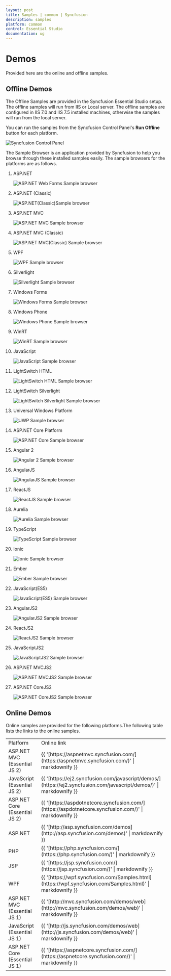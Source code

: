 ```yaml
---
layout: post
title: Samples | common | Syncfusion
description: samples
platform: common
control: Essential Studio
documentation: ug
---
```


# Demos

Provided here are the online and offline samples.

##  Offline Demos

The Offline Samples are provided in the Syncfusion Essential Studio setup. The offline samples will run from IIS or Local server. The offline samples are configured in IIS 7.0 and IIS 7.5 installed machines, otherwise the samples will run from the local server.

You can run the samples from the Syncfusion Control Panel's **Run Offline** button for each platform. 



![Syncfusion Control Panel](Offline-Samples_images/Offline-Samples_img1.png)



The Sample Browser is an application provided by Syncfusion to help you browse through these installed samples easily. The sample browsers for the platforms are as follows.

1. ASP.NET



   ![ASP.NET Web Forms Sample browser](Offline-Samples_images/Offline-Samples_img2.png)





2. ASP.NET (Classic)



   ![ASP.NET(Classic)Sample browser](Offline-Samples_images/Offline-Samples_img3.png)





3. ASP.NET MVC



   ![ASP.NET MVC Sample browser](Offline-Samples_images/Offline-Samples_img4.png)





4. ASP.NET MVC (Classic)



   ![ASP.NET MVC(Classic) Sample browser](Offline-Samples_images/Offline-Samples_img5.png)





5. WPF



   ![WPF Sample browser](Offline-Samples_images/Offline-Samples_img6.png)





6. Silverlight



    ![Silverlight Sample browser](Offline-Samples_images/Offline-Samples_img7.png)





7. Windows Forms



    ![Windows Forms Sample browser](Offline-Samples_images/Offline-Samples_img8.png)





8. Windows Phone



   ![Windows Phone Sample browser](Offline-Samples_images/Offline-Samples_img9.png)





9. WinRT



    ![WinRT Sample browser](Offline-Samples_images/Offline-Samples_img10.png)





10. JavaScript



    ![JavaScript Sample browser](Offline-Samples_images/Offline-Samples_img11.png)





11. LightSwitch HTML



    ![LightSwitch HTML Sample browser](Offline-Samples_images/Offline-Samples_img12.png)





12. LightSwitch Silverlight



    ![LightSwitch Silverlight Sample browser](Offline-Samples_images/Offline-Samples_img13.png)
	
	
	
	
	
13. Universal Windows Platform



    ![UWP Sample browser](Offline-Samples_images/Offline-Samples_img14.png)
	
	
	
	
14. ASP.NET Core Platform



    ![ASP.NET Core Sample browser](Offline-Samples_images/Offline-Samples_img15.png)
	
	
	
	
15. Angular 2



    ![Angular 2 Sample browser](Offline-Samples_images/Offline-Samples_img16.png)
	
	
	
	
16. AngularJS



    ![AngularJS Sample browser](Offline-Samples_images/Offline-Samples_img17.png)
	
	
	
	
17. ReactJS



    ![ReactJS Sample browser](Offline-Samples_images/Offline-Samples_img18.png)
	
	
	
	
18. Aurelia



    ![Aurelia Sample browser](Offline-Samples_images/Offline-Samples_img19.png)
	
	
	
	
19. TypeScript



    ![TypeScript Sample browser](Offline-Samples_images/Offline-Samples_img20.png)
	
	
	
	
20. Ionic



    ![Ionic Sample browser](Offline-Samples_images/Offline-Samples_img22.png)
	
	
	
21. Ember



    ![Ember Sample browser](Offline-Samples_images/Offline-Samples_img23.png)


	
22. JavaScript(ES5)

	
	
    ![JavaScript(ES5) Sample browser](Offline-Samples_images/Offline-Samples_img24.png)  



23. AngularJS2



    ![AngularJS2 Sample browser](Offline-Samples_images/Offline-Samples_img25.png)    



24. ReactJS2



    ![ReactJS2 Sample browser](Offline-Samples_images/Offline-Samples_img26.png)



25. JavaScriptJS2



    ![JavaScriptJS2 Sample browser](Offline-Samples_images/Offline-Samples_img27.png) 

	
	
26. ASP.NET MVCJS2



    ![ASP.NET MVCJS2 Sample browser](Offline-Samples_images/Offline-Samples_img29.png)
	
	
	
27. ASP.NET CoreJS2



    ![ASP.NET CoreJS2 Sample browser](Offline-Samples_images/Offline-Samples_img30.png)
	
	
	
## Online Demos

Online samples are provided for the following platforms.The following table lists the links to the online samples.



<table>
<tr>
<td>
Platform</td><td>
Online link</td></tr>

<tr>
<td>
ASP.NET MVC (Essential JS 2)</td><td>
{{ '[https://aspnetmvc.syncfusion.com/](https://aspnetmvc.syncfusion.com/)' | markdownify }}</td></tr>

<tr>
<td>
JavaScript (Essential JS 2)</td><td>
{{ '[https://ej2.syncfusion.com/javascript/demos/](https://ej2.syncfusion.com/javascript/demos/)' | markdownify }}</td></tr>

<tr>
<td>
ASP.NET Core (Essential JS 2)</td><td>
{{ '[https://aspdotnetcore.syncfusion.com/](https://aspdotnetcore.syncfusion.com/)' | markdownify }}</td></tr>

<tr>
<td>
ASP.NET</td><td>
{{ '[http://asp.syncfusion.com/demos](http://asp.syncfusion.com/demos)' | markdownify }}</td></tr>

<tr>
<td>
PHP</td><td>
{{ '[https://php.syncfusion.com/](https://php.syncfusion.com/)' | markdownify }}</td></tr>

<tr>
<td>
JSP</td><td>
{{ '[https://jsp.syncfusion.com/](https://jsp.syncfusion.com/)' | markdownify }}</td></tr>

<tr>
<td>
WPF</td><td>
{{ '[https://wpf.syncfusion.com/Samples.html](https://wpf.syncfusion.com/Samples.html)' | markdownify }}</td></tr>

<tr>
<td>
ASP.NET MVC (Essential JS 1)</td><td>
{{ '[http://mvc.syncfusion.com/demos/web](http://mvc.syncfusion.com/demos/web)' | markdownify }}</td></tr>

<tr>
<td>
JavaScript (Essential JS 1)</td><td>
{{ '[http://js.syncfusion.com/demos/web](http://js.syncfusion.com/demos/web)' | markdownify }}</td></tr>

<tr>
<td>
ASP.NET Core (Essential JS 1)</td><td>
{{ '[https://aspnetcore.syncfusion.com/](https://aspnetcore.syncfusion.com/)' | markdownify }}</td></tr>

</table>


